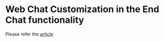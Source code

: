 # Web Chat Customization in the End Chat functionality
Please refer the [article](https://pranjalgangrade.medium.com/end-chat-in-the-service-cloud-web-chat-functionality-f12692fcab5f)

